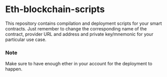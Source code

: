# Eth-blockchain-scripts

This repository contains compilation and deployment scripts for your smart contracts.
Just remember to change the corresponding name of the contract, provider URL and address and private key/mnemonic for your particular use case.

<h3>Note</h3>
Make sure to have enough ether in your account for the deployment to happen.

